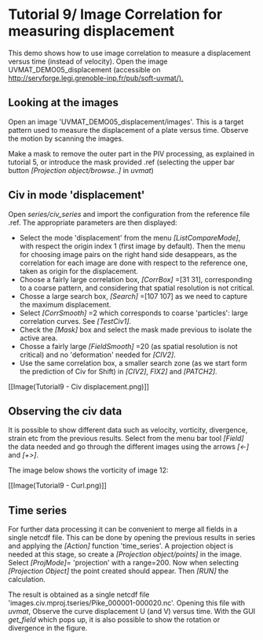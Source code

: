 # Tutorial 9/ Image Correlation for measuring displacement 

This demo shows how to use image correlation to measure a displacement versus time (instead of velocity). Open the image UVMAT_DEMO05_displacement (accessible on <http://servforge.legi.grenoble-inp.fr/pub/soft-uvmat/).>

## Looking at the images

Open an image 'UVMAT_DEMO05_displacement/images'. This is a target pattern used to measure the displacement of a plate versus time. Observe the motion by scanning the images.

Make a mask to remove the outer part in the PIV processing, as explained in tutorial 5, or introduce the mask provided .ref (selecting the upper bar button *[Projection object/browse..]* in *uvmat*)

## Civ in mode 'displacement'

Open *series/civ_series* and import the configuration from the reference file .ref. The appropriate parameters are then displayed:

* Select the mode 'displacement' from the menu *[ListCompareMode]*, with respect the origin index 1 (first image by default). Then the menu for choosing image pairs on the right hand side desappears, as the correlation for each image are done with respect to the reference one, taken as origin for the displacement.
* Choose a  fairly large correlation box, *[CorrBox]* =[31 31], corresponding to a coarse pattern, and considering that spatial resolution is not critical.
* Chosse a large search box, *[Search]* =[107 107] as we need to capture the maximum displacement.
* Select *[CorrSmooth]* =2 which corresponds to coarse 'particles': large correlation curves. See *[TestCiv1]*.
* Check the *[Mask]* box and select the mask made previous to isolate the active area.
* Chosse a fairly large *[FieldSmooth]* =20 (as spatial resolution is not critical) and no 'deformation' needed for *[CIV2]*.
* Use the same correlation box, a smaller search zone (as we start form the prediction of Civ for Shift) in *[CIV2]*, *FIX2]* and *[PATCH2]*.

[[Image(Tutorial9 - Civ displacement.png)]]

## Observing the civ data

It is possible to show different data such as velocity, vorticity, divergence, strain etc from the previous results. Select from the menu bar tool *[Field]* the data needed and go through the different images using the arrows *[<-]* and *[+>]*.

The image below shows the vorticity of image 12:

[[Image(Tutorial9 - Curl.png)]] 

## Time series

For further data processing it can be convenient to merge all fields in a single netcdf file. This can be done by opening the previous results in series and applying the *[Action]* function 'time_series'. A projection object is needed at this stage, so create a *[Projection object/points]* in the image. Select *[ProjMode]*= 'projection' with a range=200. Now when selecting *[Projection Object]* the point created should appear. Then *[RUN]* the calculation.

The result is obtained as a single netcdf file 'images.civ.mproj.tseries/Pike_000001-000020.nc'. Opening this file with *uvmat*, Observe the curve displacement U (and V) versus time. With the GUI *get_field* which pops up, it is also possible to show the rotation or divergence in the figure.

